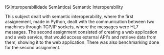 IS(Interoperabilidade Semântica)
Semantic Interoperability

This subject dealt with semantic interoperability, where the first assignement, made in Python, dealt with the communication between two machines through TCP/IP sockets, where the messages were HL7 messages. The second assignment consisted of creating a web application and a web service, that would access external API's and retrieve data from them, showing it to the web application. There was also benchmarking done for the second assignment.
